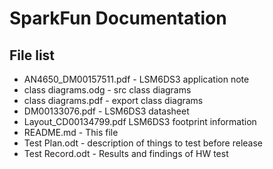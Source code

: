 SparkFun Documentation
=======================

File list
---------

* AN4650_DM00157511.pdf - LSM6DS3 application note
* class diagrams.odg - src class diagrams
* class diagrams.pdf - export class diagrams
* DM00133076.pdf - LSM6DS3 datasheet
* Layout_CD00134799.pdf LSM6DS3 footprint information
* README.md - This file
* Test Plan.odt - description of things to test before release
* Test Record.odt - Results and findings of HW test